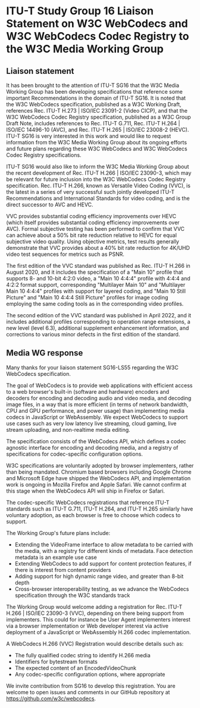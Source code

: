 # ITU-T Study Group 16 Liaison Statement on W3C WebCodecs and W3C WebCodecs Codec Registry to the W3C Media Working Group

## Liaison statement

It has been brought to the attention of ITU-T SG16 that the W3C Media Working Group has been developing specifications that reference some important Recommendations in the domain of ITU-T SG16. It is noted that the W3C WebCodecs specification, published as a W3C Working Draft, references Rec. ITU-T H.273 | ISO/IEC 23091-2 (Video CICP), and that the W3C WebCodecs Codec Registry specification, published as a W3C Group Draft Note, includes references to Rec. ITU-T G.711, Rec. ITU-T H.264 | ISO/IEC 14496-10 (AVC), and Rec. ITU-T H.265 | ISO/IEC 23008-2 (HEVC). ITU-T SG16 is very interested in this work and would like to request information from the W3C Media Working Group about its ongoing efforts and future plans regarding these W3C WebCodecs and W3C WebCodecs Codec Registry specifications.

ITU-T SG16 would also like to inform the W3C Media Working Group about the recent development of Rec. ITU-T H.266 | ISO/IEC 23090-3, which may be relevant for future inclusion into the W3C WebCodecs Codec Registry specification. Rec. ITU-T H.266, known as Versatile Video Coding (VVC), is the latest in a series of very successful such jointly developed ITU-T Recommendations and International Standards for video coding, and is the direct successor to AVC and HEVC.

VVC provides substantial coding efficiency improvements over HEVC (which itself provides substantial coding efficiency improvements over AVC). Formal subjective testing has been performed to confirm that VVC can achieve about a 50% bit rate reduction relative to HEVC for equal subjective video quality. Using objective metrics, test results generally demonstrate that VVC provides about a 40% bit rate reduction for 4K/UHD video test sequences for metrics such as PSNR.

The first edition of the VVC standard was published as Rec. ITU-T H.266 in August 2020, and it includes the specification of a "Main 10" profile that supports 8- and 10-bit 4:2:0 video, a "Main 10 4:4:4" profile with 4:4:4 and 4:2:2 format support, corresponding "Multilayer Main 10" and "Multilayer Main 10 4:4:4" profiles with support for layered coding, and "Main 10 Still Picture" and "Main 10 4:4:4 Still Picture" profiles for image coding employing the same coding tools as in the corresponding video profiles.

The second edition of the VVC standard was published in April 2022, and it includes additional profiles corresponding to operation range extensions, a new level (level 6.3), additional supplement enhancement information, and corrections to various minor defects in the first edition of the standard.

## Media WG response

Many thanks for your liaison statement SG16-LS55 regarding the W3C WebCodecs specification.

The goal of WebCodecs is to provide web applications with efficient access to a web browser's built-in (software and hardware) encoders and decoders for encoding and decoding audio and video media, and decoding image files, in a way that is more efficient (in terms of network bandwidth, CPU and GPU performance, and power usage) than implementing media codecs in JavaScript or WebAssembly. We expect WebCodecs to support use cases such as very low latency live streaming, cloud gaming, live stream uploading, and non-realtime media editing.

The specification consists of the WebCodecs API, which defines a codec agnostic interface for encoding and decoding media, and a registry of specifications for codec-specific configuration options.

W3C specifications are voluntarily adopted by browser implementers, rather than being mandated. Chromium based browsers including Google Chrome and Microsoft Edge have shipped the WebCodecs API, and implementation work is ongoing in Mozilla Firefox and Apple Safari. We cannot confirm at this stage when the WebCodecs API will ship in Firefox or Safari.

The codec-specific WebCodecs registrations that reference ITU-T standards such as ITU-T G.711, ITU-T H.264, and ITU-T H.265 similarly have voluntary adoption, as each browser is free to choose which codecs to support.

The Working Group's future plans include:

* Extending the VideoFrame interface to allow metadata to be carried with the media, with a registry for different kinds of metadata. Face detection metadata is an example use case
* Extending WebCodecs to add support for content protection features, if there is interest from content providers
* Adding support for high dynamic range video, and greater than 8-bit depth
* Cross-browser interoperability testing, as we advance the WebCodecs specification through the W3C standards track

The Working Group would welcome adding a registration for Rec. ITU-T H.266 | ISO/IEC 23090-3 (VVC), depending on there being support from implementers. This could for instance be User Agent implementers interest via a browser implementation or Web developer interest via active deployment of a JavaScript or WebAssembly H.266 codec implementation.

A WebCodecs H.266 (VVC) Registration would describe details such as:

* The fully qualified codec string to identify H.266 media
* Identifiers for bytestream formats
* The expected content of an EncodedVideoChunk
* Any codec-specific configuration options, where appropriate

We invite contribution from SG16 to develop this registration. You are welcome to open issues and comments in our GitHub repository at https://github.com/w3c/webcodecs.
